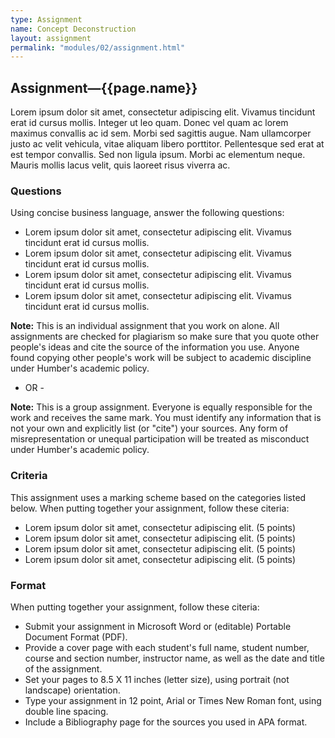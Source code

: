 ```yaml
---
type: Assignment
name: Concept Deconstruction
layout: assignment
permalink: "modules/02/assignment.html"
---
```


## Assignment&#8212;{{page.name}}

Lorem ipsum dolor sit amet, consectetur adipiscing elit. Vivamus tincidunt erat id cursus mollis. Integer ut leo quam. Donec vel quam ac lorem maximus convallis ac id sem. Morbi sed sagittis augue. Nam ullamcorper justo ac velit vehicula, vitae aliquam libero porttitor. Pellentesque sed erat at est tempor convallis. Sed non ligula ipsum. Morbi ac elementum neque. Mauris mollis lacus velit, quis laoreet risus viverra ac.

### Questions

Using concise business language, answer the following questions:

- Lorem ipsum dolor sit amet, consectetur adipiscing elit. Vivamus tincidunt erat id cursus mollis.
- Lorem ipsum dolor sit amet, consectetur adipiscing elit. Vivamus tincidunt erat id cursus mollis.
- Lorem ipsum dolor sit amet, consectetur adipiscing elit. Vivamus tincidunt erat id cursus mollis.
- Lorem ipsum dolor sit amet, consectetur adipiscing elit. Vivamus tincidunt erat id cursus mollis.

__Note:__ This is an individual assignment that you work on alone. All assignments are checked for plagiarism so make sure that you quote other people's ideas and cite the source of the information you use. Anyone found copying other people's work will be subject to academic discipline under Humber's academic policy.

- OR -

__Note:__ This is a group assignment. Everyone is equally responsible for the work and receives the same mark. You must identify any information that is not your own and explicitly list (or "cite") your sources. Any form of misrepresentation or unequal participation will be treated as misconduct under Humber's academic policy.
            
### Criteria

This assignment uses a marking scheme based on the categories listed below. When putting together your assignment, follow these citeria:

- Lorem ipsum dolor sit amet, consectetur adipiscing elit. (5 points)
- Lorem ipsum dolor sit amet, consectetur adipiscing elit. (5 points)
- Lorem ipsum dolor sit amet, consectetur adipiscing elit. (5 points)
- Lorem ipsum dolor sit amet, consectetur adipiscing elit. (5 points)

### Format

When putting together your assignment, follow these citeria:

- Submit your assignment in Microsoft Word or (editable) Portable Document Format (PDF).
- Provide a cover page with each student's full name, student number, course and section number, instructor name, as well as the date and title of the assignment.
- Set your pages to 8.5 X 11 inches (letter size), using portrait (not landscape) orientation.
- Type your assignment in 12 point, Arial or Times New Roman font, using double line spacing.
- Include a Bibliography page for the sources you used in APA format.
